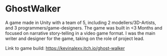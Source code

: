 # GhostWalker
A game made in Unity with a team of 5, including 2 modellers/3D-Artists, and 3 programmers/game-designers. The game was built in &lt;3 Months and focused on narrative story-telling in a video game format. I was the main writer and designer for the game, taking on the role of project lead.

Link to game build: https://kevinalexv.itch.io/ghost-walker
